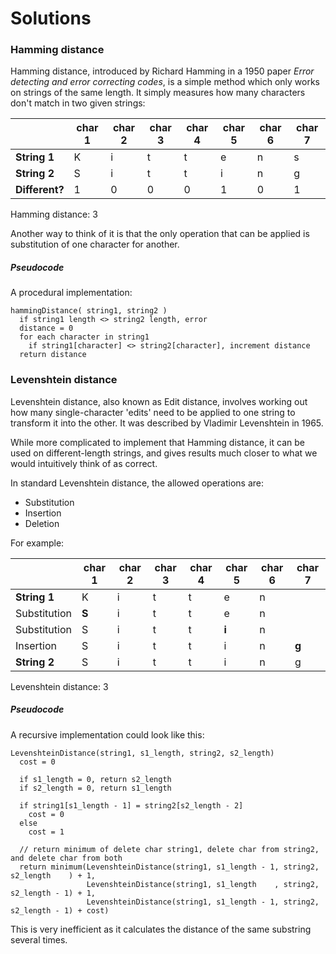 Solutions
=========

### Hamming distance

Hamming distance, introduced by Richard Hamming in a 1950 paper *Error detecting and error correcting codes*, is a simple method which only works on strings of the same length.  It simply measures how many characters don't match in two given strings:

|  | char 1 | char 2 | char 3 | char 4 | char 5 | char 6 | char 7 |
| --- | --- | --- | --- | --- | --- | --- | --- |
| **String 1** | K | i | t | t | e | n | s |
| **String 2** | S | i | t | t | i | n | g |
| **Different?** | 1 | 0 | 0 | 0 | 1 | 0 | 1 |

Hamming distance: 3

Another way to think of it is that the only operation that can be applied is substitution of one character for another.

##### Pseudocode

A procedural implementation:

    hammingDistance( string1, string2 )
      if string1 length <> string2 length, error
      distance = 0
      for each character in string1
        if string1[character] <> string2[character], increment distance
      return distance

### Levenshtein distance

Levenshtein distance, also known as Edit distance, involves working out how many single-character 'edits' need to be applied to one string to transform it into the other.  It was described by Vladimir Levenshtein in 1965.

While more complicated to implement that Hamming distance, it can be used on different-length strings, and gives results much closer to what we would intuitively think of as correct.

In standard Levenshtein distance, the allowed operations are:
* Substitution
* Insertion
* Deletion

For example:

|  | char 1 | char 2 | char 3 | char 4 | char 5 | char 6 | char 7 |
| --- | --- | --- | --- | --- | --- | --- | --- |
| **String 1** | K | i | t | t | e | n | |
| Substitution | **S** | i | t | t | e | n | |
| Substitution | S | i | t | t | **i** | n | |
| Insertion | S | i | t | t | i | n | **g** |
| **String 2** | S | i | t | t | i | n | g |

Levenshtein distance: 3

##### Pseudocode

A recursive implementation could look like this:

    LevenshteinDistance(string1, s1_length, string2, s2_length)
      cost = 0

      if s1_length = 0, return s2_length
      if s2_length = 0, return s1_length

      if string1[s1_length - 1] = string2[s2_length - 2]
        cost = 0
      else
        cost = 1

      // return minimum of delete char string1, delete char from string2, and delete char from both
      return minimum(LevenshteinDistance(string1, s1_length - 1, string2, s2_length    ) + 1,
                     LevenshteinDistance(string1, s1_length    , string2, s2_length - 1) + 1,
                     LevenshteinDistance(string1, s1_length - 1, string2, s2_length - 1) + cost)

This is very inefficient as it calculates the distance of the same substring several times.

